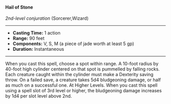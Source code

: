 #### Hail of Stone
*2nd-level conjuration* (Sorcerer,Wizard)
___
- **Casting Time:** 1 action
- **Range:** 90 feet
- **Components:** V, S, M (a piece of jade worth at least 5 gp)
- **Duration:** Instantaneous
---
When you cast this spell, choose a spot within
range. A 10-foot radius by 40-foot high cylinder
centered on that spot is pummelled by falling rocks.
Each creature caught within the cylinder must
make a Dexterity saving throw. On a failed save, a
creature takes 5d4 bludgeoning damage, or half as
much on a successful one.
At Higher Levels.  When you cast this spell using
a spell slot of 3rd level or higher, the bludgeoning
damage increases by 1d4 per slot level above 2nd.
